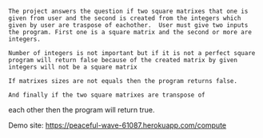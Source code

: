 [![<MertAycck>](https://circleci.com/gh/<MertAycck>/<Web-App>.svg?style=svg)](<https://app.circleci.com/pipelines/github/MertAycck/Web-App>)

    The project answers the question if two square matrixes that one is given from user and the second is created from the integers which given by user are traspose of eachother.  User must give two inputs the program. First one is a square matrix and the second or more are integers. 

    Number of integers is not important but if it is not a perfect square program will return false because of the created matrix by given integers will not be a square matrix

    If matrixes sizes are not equals then the program returns false.

    And finally if the two square matrixes are transpose of
each other then the program will return true.


Demo site: https://peaceful-wave-61087.herokuapp.com/compute